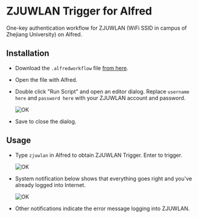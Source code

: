 # ZJUWLAN Trigger for Alfred

One-key authentication workflow for ZJUWLAN (WiFi SSID in campus of Zhejiang University) on Alfred.

## Installation

* Download the `.alfredworkflow` file [from here](https://raw.githubusercontent.com/iskl/ZJUWLANTrigger/master/release/ZJUWLANTrigger.alfredworkflow).
* Open the file with Alfred.
* Double click "Run Script" and open an editor dialog. Replace `username here` and `password here` with your ZJUWLAN account and password.

    ![OK](https://raw.githubusercontent.com/iskl/ZJUWLANTrigger/master/screenshot/screenshot_setting.png)

* Save to close the dialog.

## Usage

* Type `zjuwlan` in Alfred to obtain ZJUWLAN Trigger. Enter to trigger.

    ![OK](https://raw.githubusercontent.com/iskl/ZJUWLANTrigger/master/screenshot/screenshot_alfred.png)

* System notification below shows that everything goes right and you've already logged into Internet.

    ![OK](https://raw.githubusercontent.com/iskl/ZJUWLANTrigger/master/screenshot/screenshot_ok.png)

* Other notifications indicate the error message logging into ZJUWLAN.
